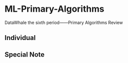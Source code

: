 # ML-Primary-Algorithms
DataWhale the sixth period——Primary Algorithms Review

## Individual 

## Special Note
